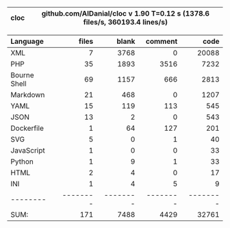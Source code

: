 
cloc|github.com/AlDanial/cloc v 1.90  T=0.12 s (1378.6 files/s, 360193.4 lines/s)
--- | ---

Language|files|blank|comment|code
:-------|-------:|-------:|-------:|-------:
XML|7|3768|0|20088
PHP|35|1893|3516|7232
Bourne Shell|69|1157|666|2813
Markdown|21|468|0|1207
YAML|15|119|113|545
JSON|13|2|0|543
Dockerfile|1|64|127|201
SVG|5|0|1|40
JavaScript|1|0|0|33
Python|1|9|1|33
HTML|2|4|0|17
INI|1|4|5|9
--------|--------|--------|--------|--------
SUM:|171|7488|4429|32761
